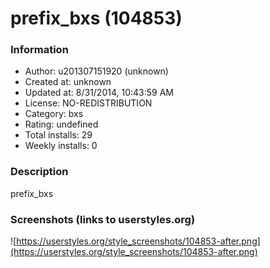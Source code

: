 # prefix_bxs (104853)

### Information
- Author: u201307151920 (unknown)
- Created at: unknown
- Updated at: 8/31/2014, 10:43:59 AM
- License: NO-REDISTRIBUTION
- Category: bxs
- Rating: undefined
- Total installs: 29
- Weekly installs: 0


### Description
prefix_bxs


### Screenshots (links to userstyles.org)
![https://userstyles.org/style_screenshots/104853-after.png](https://userstyles.org/style_screenshots/104853-after.png)


